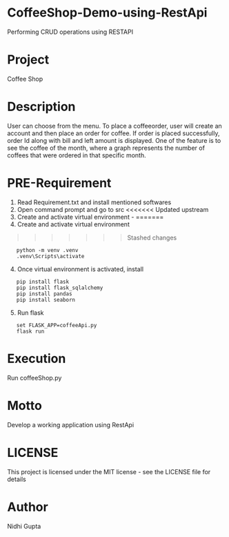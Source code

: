 # CoffeeShop-Demo-using-RestApi
Performing CRUD operations using RESTAPI

# Project
Coffee Shop

# Description
User can choose from the menu. To place a coffeeorder, user will create an account and then place an order for coffee. If order is placed successfully, order Id along with bill and left amount is displayed. One of the feature is to see the coffee of the month, where a graph represents the number of coffees that were ordered in that specific month. 

# PRE-Requirement
1. Read Requirement.txt and install mentioned softwares
2. Open command prompt and go to src
<<<<<<< Updated upstream
3. Create and activate virtual environment - 
=======
3. Create and activate virtual environment
>>>>>>> Stashed changes
```
   python -m venv .venv
   .venv\Scripts\activate
```
4. Once virtual environment is activated, install
```
   pip install flask
   pip install flask_sqlalchemy
   pip install pandas
   pip install seaborn
```
5. Run flask
```
   set FLASK_APP=coffeeApi.py
   flask run
```

# Execution
Run coffeeShop.py

# Motto
Develop a working application using RestApi

# LICENSE
This project is licensed under the MIT license - see the LICENSE file for details

# Author
Nidhi Gupta
